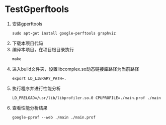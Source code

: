 # TestGperftools

1. 安装gperftools
	```
	sudo apt-get install google-perftools graphviz
	```
2. 下载本项目代码
3. 编译本项目，在项目根目录执行
	```
	make
	```
4. 进入build文件夹，设置libcomplex.so动态链接库路径为当前路径
	```
	export LD_LIBRARY_PATH=.
	```
5. 执行程序并进行性能分析
	```
	LD_PRELOAD=/usr/lib/libprofiler.so.0 CPUPROFILE=./main.prof ./main
	```
6. 查看性能分析结果
	```
	google-pprof --web ./main ./main.prof
	```
